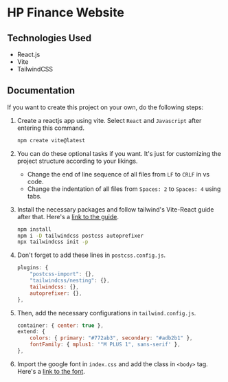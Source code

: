 # HP Finance Website

## Technologies Used

- React.js
- Vite
- TailwindCSS

## Documentation

If you want to create this project on your own, do the following steps:

1. Create a reactjs app using vite. Select `React` and `Javascript` after entering this command.

    ```bash
    npm create vite@latest
    ```

2. You can do these optional tasks if you want. It's just for customizing the project structure according to your likings.

    - Change the end of line sequence of all files from `LF` to `CRLF` in vs code.
    - Change the indentation of all files from `Spaces: 2` to `Spaces: 4` using tabs.

3. Install the necessary packages and follow tailwind's Vite-React guide after that. Here's a [link to the guide](https://tailwindcss.com/docs/guides/vite#react).

   ```bash
   npm install
   npm i -D tailwindcss postcss autoprefixer
   npx tailwindcss init -p
   ```

4. Don't forget to add these lines in `postcss.config.js`.

    ```js
    plugins: {
        "postcss-import": {},
        "tailwindcss/nesting": {},
        tailwindcss: {},
        autoprefixer: {},
    },
    ```

5. Then, add the necessary configurations in `tailwind.config.js`.

    ```js
    container: { center: true },
    extend: {
        colors: { primary: "#772ab3", secondary: "#adb2b1" },
        fontFamily: { mplus1: '"M PLUS 1", sans-serif' },
    },
    ```

6. Import the google font in `index.css` and add the class in `<body>` tag. Here's a [link to the font](https://fonts.google.com/specimen/M+PLUS+1).
